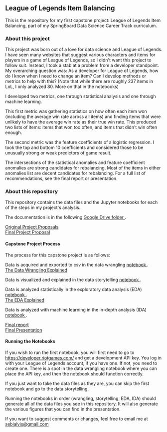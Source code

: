 ## League of Legends Item Balancing
This is the repository for my first capstone project: League of Legends Item Balancing, part of my SpringBoard Data Science Career Track curriculum.

### About this project
This project was born out of a love for data science and League of Legends.
I have seen many websites that suggest various characters and items for players in a game of League of Legends, so I didn't want this project to follow suit. Instead, I took a stab at a problem from a developer standpoint. 
My overarching question was: As a developer for League of Legends, how do I know when I need to change an item? Can I develop methods or metrics to help with this? (Note that while there are roughly 237 items in LoL, I only analyzed 80. More on that in the notebooks)

I developed two metrics, one through statistical analysis and one through machine learning.

This first metric was gathering statistics on how often each item won (including the average win rate across all items) and finding items that were unlikely to have the average win rate as their true win rate. This produced two lists of items: items that won too often, and items that didn't win often enough.

The second metric was the feature coefficients of a logistic regression. I took the top and bottom 10 coefficients and considered those to be unusually strong or weak predictors of game result.

The intersections of the statistical anomalies and feature coefficient anomalies are strong candidates for rebalancing. Most of the items in either anomalies list are decent candidates for rebalancing. For a full list of recommendations, see the final report or presentation.

### About this repository
This repository contains the data files and the Jupyter notebooks for each of the steps in my project's analysis.

The documentation is in the following 
<a href='https://drive.google.com/drive/u/0/folders/1txlu0tMy173O6N7p61SgwsUZjI-_ApZK'>
  Google Drive folder
</a>.

<a href='https://docs.google.com/document/d/1VuyZARXjh_g1gKjVY1xix4kJ32gM3IULC4Q9lpZzl6U/edit?usp=sharing'>
  Original Project Proposals
</a>
<br>
<a href='https://docs.google.com/document/d/1UpmTvFLnK358bkCElF-5BBpu8rGkTa4aa47KeYMUc3k/edit?usp=sharing'>
  Final Project Proposal
</a>

#### Capstone Project Process

The process for this capstone project is as follows:

Data is acquired and exported to csv in the data wrangling 
<a href='https://github.com/salvis2/SpringboardAlvis/blob/master/capstone_project_1/notebooks/capstone_project_1_data_wrangling_test.ipynb'>
  notebook
</a>.<br>
<a href='https://docs.google.com/document/d/1ZEtG8J5OLgc7ZrKy63zEYGR_Sx5nVMUxgOtI1KCwl-M/edit?usp=sharing'>
  The Data Wrangling Explained
</a>

Data is visualized and explained in the data storytelling 
<a href='https://github.com/salvis2/SpringboardAlvis/blob/master/capstone_project_1/notebooks/capstone_project_1_data_storytelling.ipynb'>
  notebook
</a>.

Data is analyzed statistically in the exploratory data analysis (EDA) 
<a href='https://github.com/salvis2/SpringboardAlvis/blob/master/capstone_project_1/notebooks/capstone_project_1_EDA.ipynb'>
  notebook
</a>.<br>
<a href='https://github.com/salvis2/SpringboardAlvis/blob/master/capstone_project_1/notebooks/capstone_project_1_eda_report.pdf'>
  The EDA Explained
</a>

Data is analyzed with machine learning in the in-depth analysis (IDA) 
<a href='https://github.com/salvis2/SpringboardAlvis/blob/master/capstone_project_1/notebooks/capstone_project_1_ida.ipynb'>
  notebook
</a>.
  

<a href='https://docs.google.com/document/d/1R3gYKpOdeu2fklTPPRNTi-4Tso-tiKHORYBUdV8Dl_E/edit?usp=sharing'>
  Final report
</a>
<br>
<a href='https://github.com/salvis2/SpringboardAlvis/blob/master/capstone_project_1/reports/capstone_project_1_presentation.pdf'>
  Final Presentation
</a>

#### Running the Notebooks

If you wish to run the first notebook, you will first need to go to https://developer.riotgames.com/ and get a development API key. You log in with your League of Legends account, if you have one. If not, you need to create one. There is a spot in the data wrangling notebook where you can place the API key, and then the notebook should function correctly.

If you just want to take the data files as they are, you can skip the first notebook and go to the data storytelling.

Running the notebooks in order (wrangling, storytelling, EDA, IDA) should generate all of the data files you see in this repository. It will also generate the various figures that you can find in the presentation.

If you want to suggest comments or changes, feel free to email me at sebialvis@gmail.com
